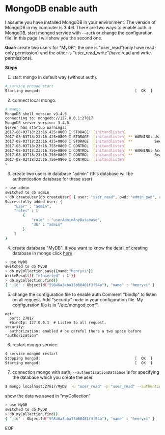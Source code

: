 # MongoDB enable auth
I assume you have installed MongoDB in your environment. The version of MongoDB in my computer is 3.4.6. There are 
two ways to enable auth in MongoDB, start mongod service with `--auth` or change the configuration file. In this page
I will show you the second one.

**Goal:** create two users for "MyDB", the one is "user_read"(only have read-only permission) and the other is "user_read_write"(have read and write permissions).

**Steps**

1. start mongo in default way (without auth).
```bash
# service mongod start
Starting mongod:                                           [  OK  ]
```
2. connect local mongo.
```bash
# mongo
MongoDB shell version v3.4.6
connecting to: mongodb://127.0.0.1:27017
MongoDB server version: 3.4.6
Server has startup warnings: 
2017-08-03T18:23:16.425+0800 I STORAGE  [initandlisten] 
2017-08-03T18:23:16.425+0800 I STORAGE  [initandlisten] ** WARNING: Using the XFS filesystem is strongly recommended with the WiredTiger storage engine
2017-08-03T18:23:16.425+0800 I STORAGE  [initandlisten] **          See http://dochub.mongodb.org/core/prodnotes-filesystem
2017-08-03T18:23:16.755+0800 I CONTROL  [initandlisten] 
2017-08-03T18:23:16.756+0800 I CONTROL  [initandlisten] ** WARNING: Access control is not enabled for the database.
2017-08-03T18:23:16.756+0800 I CONTROL  [initandlisten] **          Read and write access to data and configuration is unrestricted.
2017-08-03T18:23:16.756+0800 I CONTROL  [initandlisten] 
> 
```
3. create two users in database "admin" (this database will be authentication database for these user)
```bash
> use admin
switched to db admin
> db.createUser(db.createUser( { user: "user_read", pwd: "admin_pwd", roles: [ { role: "userAdminAnyDatabase", db: "admin" } ] } ))
Successfully added user: {
	"user" : "admin",
	"roles" : [
		{
			"role" : "userAdminAnyDatabase",
			"db" : "admin"
		}
	]
}
```
4. create database "MyDB". If you want to know the detail of creating database in mongo click [here](http://www.henryxi.com/create-database-in-mongodb)
```bash
> use MyDB
switched to db MyDB
> db.myCollection.save({name:"henryxi"})
WriteResult({ "nInserted" : 1 })
> db.myCollection.find()
{ "_id" : ObjectId("59846a3aba13b68481f3f54a"), "name" : "henryxi" }
```
5. change the configuration file to enable auth
Comment "bindIp" to listen on all request. Add "security" node in your configuration file. My configuration file is in "/etc/mongod.conf".
```
net:
  port: 27017
  #bindIp: 127.0.0.1  # Listen to all request.
security:
  authorization: enabled # be careful there a two space before "authorization"
```
6. restart mongo service
```bash
$ service mongod restart
Stopping mongod:                                           [  OK  ]
Starting mongod:                                           [  OK  ]
```
7. connection mongo with auth, `--authenticationDatabase` is for specifying the database which you create the user. 
```bash
$ mongo localhost:27017/MyDB  -u "user_read" -p "user_read" --authenticationDatabase "admin"
```
show the data we saved in "myCollection"
```bash
> use MyDB
switched to db MyDB
> db.myCollection.find()
{ "_id" : ObjectId("59846a3aba13b68481f3f54a"), "name" : "henryxi" }
```

EOF


